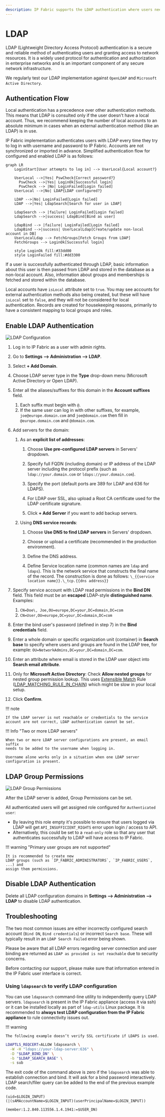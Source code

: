 ```yaml
---
description: IP Fabric supports the LDAP authentication where users need to be assigned the appropriate permissions locally or default user permissions for...
---
```


# LDAP

LDAP (Lightweight Directory Access Protocol) authentication is a secure and reliable method of authenticating users and granting access to network resources. It is a widely used protocol for authentication and authorization in enterprise networks and is an important component of any secure network infrastructure.

We regularly test our LDAP implementation against `OpenLDAP` and `Microsoft Active Directory`.

## Authentication Flow

Local authentication has a precedence over other authentication methods. This means that LDAP is consulted only if the user doesn't have a local account. Thus, we recommend keeping the number of local accounts to an absolute minimum in cases when an external authentication method (like an LDAP) is in use.

IP Fabric implementation authenticates users with LDAP every time they try to log in with username and password to IP Fabric. Accounts are not synchronized or imported in advance. Simplified authentication flow for configured and enabled LDAP is as follows:

```mermaid
graph LR
    LoginStart[User attempts to log in] --> UserLocal{Local account?}

    UserLocal -->|Yes| PswCheck{Correct password?}
      PswCheck -->|Yes| LoginOk[Successful login]
      PswCheck --> |No| LoginFailed[Login failed]
    UserLocal -->|No| LDAP{LDAP configured?}

    LDAP -->|No| LoginFailed[Login failed]
    LDAP -->|Yes| LdapSearch[Search for user in LDAP]

  	LdapSearch --> |failure| LoginFailed[Login failed]
    LdapSearch -->|success| LdapBind[Bind as user]

  	LdapBind --> |failure| LoginFailed[Login failed]
    LdapBind -->|success| UserLocalLdap[Create/update non-local account in DB]
    UserLocalLdap --> FetchGroups[Fetch Groups from LDAP]
    FetchGroups --> LoginOk[Successful login]

    style LoginOk fill:#33dd00
    style LoginFailed fill:#dd3300
```

If a user is successfully authenticated through LDAP, basic information about this user is then passed from LDAP and stored in the database as a non-local account. Also, information about groups and memberships is fetched and stored within the database.

Local accounts have `isLocal` attribute set to `true`. You may see accounts for external authentication methods also being created, but these will have `isLocal` set to `false`, and they will not be considered for local authentication. Records are created for housekeeping reasons, primarily to have a consistent mapping to local groups and roles.

## Enable LDAP Authentication

![LDAP Configuration](ldap_configuration.png)

1. Log in to IP Fabric as a user with admin rights.

2. Go to **Settings --> Administration --> LDAP**.

3. Select **+ Add Domain**.

4. Choose LDAP server type in the **Type** drop-down menu (Microsoft
   Active Directory or Open LDAP).

5. Enter all the aliases/suffixes for this domain in the **Account suffixes**
   field.

   1. Each suffix must begin with `@`.
   2. If the same user can log in with other suffixes, for example,
      `joe@europe.domain.com` and `joe@domain.com`
      then fill in `@europe.domain.com` and `@domain.com`.

6. Add servers for the domain:

   1. As an **explicit list of addresses**:

      1. Choose **Use pre-configured LDAP servers** in Servers' dropdown.

      2. Specify full FQDN (including domain) or IP address of the LDAP server
         including the protocol prefix (such as `ldap://your.domain.com`
         or `ldaps://your.domain.com`).

      3. Specify the port (default ports are 389 for LDAP and 636 for LDAPS).

      4. For LDAP over SSL, also upload a Root CA certificate used for the LDAP
         certificate signature.

      5. Click **+ Add Server** if you want to add backup servers.

   2. Using **DNS service records**:

      1. Choose **Use DNS to find LDAP servers** in Servers' dropdown.

      2. Choose or upload a certificate (recommended in the production
         environment).

      3. Define the DNS address.

      4. Define Service location name (common names are `ldap` and `ldaps`).
         This is the network service that constructs the final name of the
         record. The construction is done as follows:
         `\_{{service location name}}.\_tcp.{{dns address}}`

7. Specify service account with LDAP read permissions in the **Bind DN** field.
   This field must be an **escaped** LDAP-style **distinguished name**.
   Examples:

   1. `CN=Doe\, Joe,OU=europe,DC=your,DC=domain,DC=com`
   2. `CN=User,OU=europe,DC=your,DC=domain,DC=com`

8. Enter the bind user's password (defined in step 7) in the
   **Bind credentials** field.

9. Enter a whole domain or specific organization unit (container) in
   **Search base** to specify where users and groups are found in the LDAP tree,
   for example: `OU=NetworkAdmins,DC=your,DC=domain,DC=com`.

10. Enter an attribute where email is stored in the LDAP user object into
    **Search email attribute**.

11. Only for **Microsoft Active Directory**: Check **Allow nested groups** for
    nested group permission lookup. This
    uses [Extensible Match](https://ldapwiki.com/wiki/Wiki.jsp?page=ExtensibleMatch)
    Rule ([LDAP_MATCHING_RULE_IN_CHAIN](https://ldapwiki.com/wiki/Wiki.jsp?page=LDAP_MATCHING_RULE_IN_CHAIN))
    which might be slow in your local setup.

12. Click **Confirm**.

!!! note

    If the LDAP server is not reachable or credentials to the service
    account are not correct, LDAP authentication cannot be set.

!!! Info "Two or more LDAP servers"

    When two or more LDAP server configurations are present, an email suffix
    needs to be added to the username when logging in.

    Username alone works only in a situation when one LDAP server
    configuration is present.

## LDAP Group Permissions

![LDAP Group Permissions](ldap_group_permissions.png)

After the LDAP server is added, Group Permissions can be set.

All authenticated users will get assigned role configured for
`Authenticated user`:

- By leaving this role empty it's possible to ensure that users logged via LDAP
  will get `API_INSUFFICIENT_RIGHTS` error upon login / access to API.
- Alternatively, this could be set to a `read-only` role so that any user that
  authenticates successfully to LDAP will have access to IP Fabric.

!!! warning "Primary user groups are not supported"

    It is recommended to create new
    LDAP groups (such as `IP_FABRIC_ADMINISTRATORS`, `IP_FABRIC_USERS`, ...) and
    assign them permissions.

## Disable LDAP Authentication

Delete all LDAP configuration domains in **Settings --> Administration --> LDAP** to disable LDAP authentication.

## Troubleshooting

The two most common issues are either incorrectly configured search account (`Bind DN`, `Bind credentials`) or incorrect `Search base`. These will typically result in an `LDAP Search Failed` error being shown.

Please be aware that all LDAP errors regarding server connection and user binding are returned as `LDAP as provided is not reachable` due to security concerns.

Before contacting our support, please make sure that information entered in the IP Fabric user interface is correct.

### Using `ldapsearch` to verify LDAP configuration

You can use `ldapsearch` command-line utility to independently query LDAP servers. `ldapsearch` is present in the IP Fabric appliance (access it via ssh) or it can be installed locally as part of `ldap-utils` Linux package. It is recommended to **always test LDAP configuration from the IP Fabric appliance** to rule connectivity issues out.

!!! warning

    The following example doesn’t verify SSL certificate if LDAPS is used.

```bash title="Basic bind as search DN"
LDAPTLS_REQCERT=ALLOW ldapsearch \
  -W -H "ldaps://your-ldap-server:636" \
  -D "$LDAP_BIND_DN" \
  -b "$LDAP_SEARCH_BASE" \
  -s sub
```

The exit code of the command above is zero if the `ldapsearch` was able to establish connection and bind. It will ask for a bind password interactively. LDAP search/filer query can be added to the end of the previous example code.

```text title="Search for a concrete user account"
(uid=$LOGIN_INPUT)
(|(sAMAccountName=$LOGIN_INPUT)(userPrincipalName=$LOGIN_INPUT))
```

```text title="Nested groups membership search"
(member:1.2.840.113556.1.4.1941:=$USER_DN)
```
